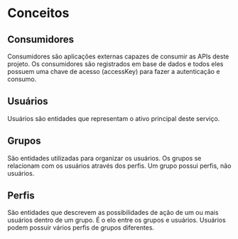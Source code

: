 # Conceitos

## Consumidores

Consumidores são aplicações externas capazes de consumir as APIs deste projeto. Os consumidores são registrados em base de dados e todos eles possuem uma chave de acesso (accessKey) para fazer a autenticação e consumo.

## Usuários

Usuários são entidades que representam o ativo principal deste serviço.

## Grupos

São entidades utilizadas para organizar os usuários. Os grupos se relacionam com os usuários através dos perfis. Um grupo possui perfis, não usuários.

## Perfis

São entidades que descrevem as possibilidades de ação de um ou mais usuários dentro de um grupo. É o elo entre os grupos e usuários. Usuários podem possuir vários perfis de grupos diferentes.
